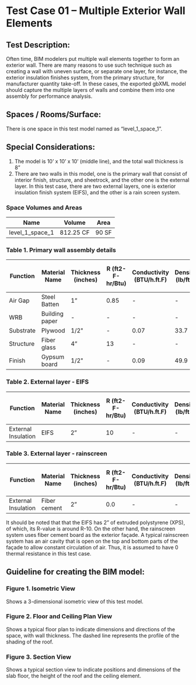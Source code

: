 # Test Case 01 – Multiple Exterior Wall Elements
## Test Description:
Often time, BIM modelers put multiple wall elements together to form an exterior wall. There are many reasons to use such technique such as creating a wall with uneven surface, or separate one layer, for instance, the exterior insulation finishes system, from the primary structure, for manufacturer quantity take-off. In these cases, the exported gbXML model should capture the multiple layers of walls and combine them into one assembly for performance analysis.
## Spaces / Rooms/Surface:
There is one space in this test model named as “level_1_space_1”.
## Special Considerations:
1.	The model is 10’ x 10’ x 10’ (middle line), and the total wall thickness is 8”
2.	There are two walls in this model, one is the primary wall that consist of interior finish, structure, and sheetrock, and the other one is the external layer. In this test case, there are two external layers, one is exterior insulation finish system (EIFS), and the other is a rain screen system.
### Space Volumes and Areas
| Name            | Volume    | Area  |
|-----------------|-----------|-------|
| level_1_space_1 | 812.25 CF | 90 SF |
### Table 1. Primary wall assembly details

|     Function     |     Material   Name     |     Thickness   (inches)    |     R   (ft2-F-hr/Btu)    |     Conductivity     (BTU/h.ft.F)    |     Density   (lb/ft3)    |     Specific   Heat (Btu/lb-F)    |
|------------------|-------------------------|-----------------------------|---------------------------|--------------------------------------|---------------------------|-----------------------------------|
|     Air   Gap    |     Steel   Batten      |     1”                      |     0.85                  |     -                                |     -                     |     -                             |
|     WRB          |     Building   paper    |     -                       |     -                     |     -                                |     -                     |     -                             |
|     Substrate    |     Plywood             |     1/2"                    |     -                     |     0.07                             |     33.7                  |     0.29                          |
|     Structure    |     Fiber   glass       |     4”                      |     13                    |     -                                |     -                     |     -                             |
|     Finish       |     Gypsum   board      |     1/2"                    |     -                     |     0.09                             |     49.9                  |     0.26                          |

### Table 2. External layer - EIFS
|     Function                 |     Material   Name    |     Thickness   (inches)    |     R   (ft2-F-hr/Btu)    |     Conductivity     (BTU/h.ft.F)    |     Density   (lb/ft3)    |     Specific   Heat (Btu/lb-F)    |
|------------------------------|------------------------|-----------------------------|---------------------------|--------------------------------------|---------------------------|-----------------------------------|
|     External   Insulation    |     EIFS               |     2”                      |     10                    |     -                                |     -                     |     -                             |
### Table 3. External layer - rainscreen
|     Function                 |     Material   Name    |     Thickness   (inches)    |     R   (ft2-F-hr/Btu)    |     Conductivity     (BTU/h.ft.F)    |     Density   (lb/ft3)    |     Specific   Heat (Btu/lb-F)    |
|------------------------------|------------------------|-----------------------------|---------------------------|--------------------------------------|---------------------------|-----------------------------------|
|     External   Insulation    |     Fiber   cement     |     2”                      |     0.0                   |     -                                |     -                     |     -                             |

It should be noted that that the EIFS has 2” of extruded polystyrene (XPS), of which, its R-value is around R-10. On the other hand, the rainscreen system uses fiber cement board as the exterior façade. A typical rainscreen system has an air cavity that is open on the top and bottom parts of the façade to allow constant circulation of air. Thus, it is assumed to have 0 thermal resistance in this test case.

## Guideline for creating the BIM model:
### Figure 1. Isometric View
Shows a 3-dimensional isometric view of this test model.
### Figure 2. Floor and Ceiling Plan View
Shows a typical floor plan to indicate dimensions and directions of the space, with wall thickness. The dashed line represents the profile of the shading of the roof.
### Figure 3. Section View
Shows a typical section view to indicate positions and dimensions of the slab floor, the height of the roof and the ceiling element.
